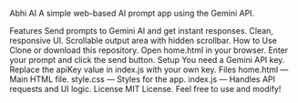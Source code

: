 Abhi AI
A simple web-based AI prompt app using the Gemini API.

Features
Send prompts to Gemini AI and get instant responses.
Clean, responsive UI.
Scrollable output area with hidden scrollbar.
How to Use
Clone or download this repository.
Open home.html in your browser.
Enter your prompt and click the send button.
Setup
You need a Gemini API key.
Replace the apiKey value in index.js with your own key.
Files
home.html — Main HTML file.
style.css — Styles for the app.
index.js — Handles API requests and UI logic.
License
MIT License.
Feel free to use and modify!
